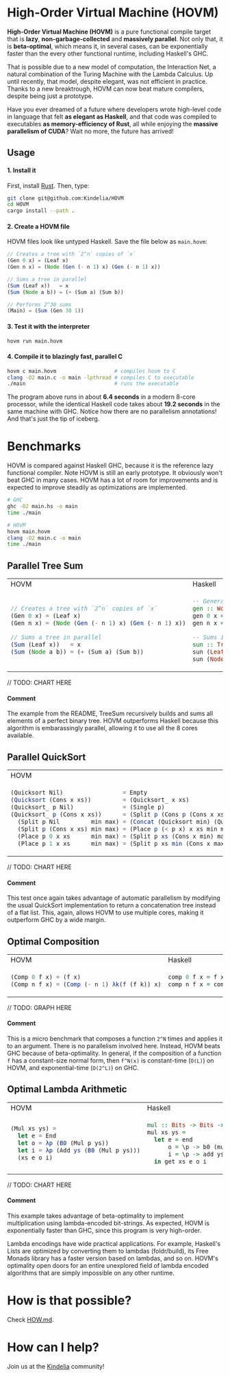 High-Order Virtual Machine (HOVM)
=================================

**High-Order Virtual Machine (HOVM)** is a pure functional compile target that is
**lazy**, **non-garbage-collected** and **massively parallel**. Not only that,
it is **beta-optimal**, which means it, in several cases, can be exponentially
faster than the every other functional runtime, including Haskell's GHC.

That is possible due to a new model of computation, the Interaction Net, a
natural combination of the Turing Machine with the Lambda Calculus. Up until
recently, that model, despite elegant, was not efficient in practice. Thanks to
a new breaktrough, HOVM can now beat mature compilers, despite being just a
prototype.

Have you ever dreamed of a future where developers wrote high-level code in
language that felt **as elegant as Haskell**, and that code was compiled to
executables **as memory-efficiency of Rust**, all while enjoying the **massive
parallelism of CUDA**? Wait no more, the future has arrived!

Usage
-----

#### 1. Install it

First, install [Rust](https://www.rust-lang.org/). Then, type:

```bash
git clone git@github.com:Kindelia/HOVM
cd HOVM
cargo install --path .
```

#### 2. Create a HOVM file

HOVM files look like untyped Haskell. Save the file below as `main.hovm`:

```javascript
// Creates a tree with `2^n` copies of `x`
(Gen 0 x) = (Leaf x)
(Gen n x) = (Node (Gen (- n 1) x) (Gen (- n 1) x))

// Sums a tree in parallel
(Sum (Leaf x))   = x
(Sum (Node a b)) = (+ (Sum a) (Sum b))

// Performs 2^30 sums
(Main) = (Sum (Gen 30 1))
```

#### 3. Test it with the interpreter

```bash
hovm run main.hovm
```

#### 4. Compile it to blazingly fast, parallel C

```bash
hovm c main.hovm                   # compiles hovm to C
clang -O2 main.c -o main -lpthread # compiles C to executable
./main                             # runs the executable
```

The program above runs in about **6.4 seconds** in a modern 8-core processor,
while the identical Haskell code takes about **19.2 seconds** in the same
machine with GHC. Notice how there are no parallelism annotations! And that's
just the tip of iceberg. 


Benchmarks
==========

HOVM is compared against Haskell GHC, because it is the reference lazy
functional compiler. Note HOVM is still an early prototype. It obviously won't
beat GHC in many cases. HOVM has a lot of room for improvements and is expected
to improve steadily as optimizations are implemented.

```bash
# GHC
ghc -O2 main.hs -o main
time ./main

# HOVM
hovm main.hovm
clang -O2 main.c -o main
time ./main
```

Parallel Tree Sum
-----------------

<table>
<tr> <td>HOVM</td> <td>Haskell</td> </tr>
<tr>
<td>

```javascript
// Creates a tree with `2^n` copies of `x`
(Gen 0 x) = (Leaf x)
(Gen n x) = (Node (Gen (- n 1) x) (Gen (- n 1) x))

// Sums a tree in parallel
(Sum (Leaf x))   = x
(Sum (Node a b)) = (+ (Sum a) (Sum b))
```

</td>
<td>

```haskell
-- Generates a binary tree
gen :: Word32 -> Word32 -> Tree
gen 0 x = Leaf x
gen n x = Node (gen (n - 1) x) (gen (n - 1) x)

-- Sums its elements
sun :: Tree -> Word32
sun (Leaf x)   = 1
sun (Node a b) = sun a + sun b
```

</td>
</tr>
</table>

// TODO: CHART HERE

#### Comment

The example from the README, TreeSum recursively builds and sums all elements of
a perfect binary tree. HOVM outperforms Haskell because this algorithm is
embarassingly parallel, allowing it to use all the 8 cores available.

Parallel QuickSort
------------------

<table>
<tr> <td>HOVM</td> <td>Haskell</td> </tr>
<tr>
<td>

```javascript
(Quicksort Nil)                 = Empty
(Quicksort (Cons x xs))         = (Quicksort_ x xs)
(Quicksort_ p Nil)              = (Single p)
(Quicksort_ p (Cons x xs))      = (Split p (Cons p (Cons x xs)) Nil Nil)
  (Split p Nil         min max) = (Concat (Quicksort min) (Quicksort max))
  (Split p (Cons x xs) min max) = (Place p (< p x) x xs min max)
  (Place p 0 x xs      min max) = (Split p xs (Cons x min) max)
  (Place p 1 x xs      min max) = (Split p xs min (Cons x max))
```

</td>
<td>

```haskell
quicksort :: List Word32 -> Tree Word32
quicksort Nil                    = Empty
quicksort (Cons x Nil)           = Single x
quicksort l@(Cons p (Cons x xs)) = split p l Nil Nil where
  split p Nil         min max    = Concat (quicksort min) (quicksort max)
  split p (Cons x xs) min max    = place p (p < x) x xs min max
  place p False x xs  min max    = split p xs (Cons x min) max
  place p True  x xs  min max    = split p xs min (Cons x max)
```

</td>
</tr>
</table>

// TODO: CHART HERE

#### Comment


This test once again takes advantage of automatic parallelism by modifying the
usual QuickSort implementation to return a concatenation tree instead of a flat
list. This, again, allows HOVM to use multiple cores, making it outperform GHC
by a wide margin.

Optimal Composition
-------------------

<table>
<tr> <td>HOVM</td> <td>Haskell</td> </tr>
<tr>
<td>

```javascript
(Comp 0 f x) = (f x)
(Comp n f x) = (Comp (- n 1) λk(f (f k)) x)
```

</td>
<td>

```haskell
comp 0 f x = f x
comp n f x = comp (n - 1) (\x -> f (f x)) x
```

</td>
</tr>
</table>

// TODO: GRAPH HERE

#### Comment

This is a micro benchmark that composes a function `2^N` times and applies it to
an argument. There is no parallelism involved here. Instead, HOVM beats GHC
because of beta-optimality. In general, if the composition of a function `f` has
a constant-size normal form, then `f^N(x)` is constant-time (`O(L)`) on HOVM,
and exponential-time (`O(2^L)`) on GHC.

Optimal Lambda Arithmetic
-------------------------

<table>
<tr> <td>HOVM</td> <td>Haskell</td> </tr>
<tr>
<td>

```javascript
(Mul xs ys) = 
  let e = End
  let o = λp (B0 (Mul p ys))
  let i = λp (Add ys (B0 (Mul p ys)))
  (xs e o i)
```

</td>
<td>

```haskell
mul :: Bits -> Bits -> Bits
mul xs ys = 
  let e = end
      o = \p -> b0 (mul p ys)
      i = \p -> add ys (b1 (mul p ys))
  in get xs e o i
```

</td>
</tr>
</table>

// TODO: CHART HERE

#### Comment

This example takes advantage of beta-optimality to implement multiplication
using lambda-encoded bit-strings. As expected, HOVM is exponentially faster than
GHC, since this program is very high-order.

Lambda encodings have wide practical applications. For example, Haskell's Lists
are optimized by converting them to lambdas (foldr/build), its Free Monads
library has a faster version based on lambdas, and so on. HOVM's optimality open
doors for an entire unexplored field of lambda encoded algorithms that are
simply impossible on any other runtime.

How is that possible?
=====================

Check [HOW.md](https://github.com/Kindelia/HOVM/blob/master/HOW.md).

How can I help?
===============

Join us at the [Kindelia](https://discord.gg/QQ2jkxVj) community!
